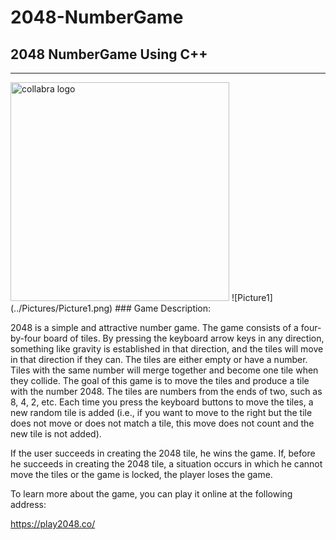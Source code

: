 
# 2048-NumberGame
## 2048 NumberGame Using C++
---
<img alt="collabra logo" src="logo/Logo-bg.svg" width="350" height="350">
![Picture1](../Pictures/Picture1.png)
### Game Description:

2048 is a simple and attractive number game. The game consists of a four-by-four board of tiles. By pressing the keyboard arrow keys in any direction, something like gravity is established in that direction, and the tiles will move in that direction if they can. The tiles are either empty or have a number. Tiles with the same number will merge together and become one tile when they collide. The goal of this game is to move the tiles and produce a tile with the number 2048. The tiles are numbers from the ends of two, such as 8, 4, 2, etc.
Each time you press the keyboard buttons to move the tiles, a new random tile is added (i.e., if you want to move to the right but the tile does not move or does not match a tile, this move does not count and the new tile is not added).

If the user succeeds in creating the 2048 tile, he wins the game. If, before he succeeds in creating the 2048 tile, a situation occurs in which he cannot move the tiles or the game is locked, the player loses the game.

To learn more about the game, you can play it online at the following address:

https://play2048.co/
